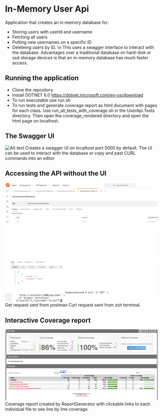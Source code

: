 <h1>In-Memory User Api</h1>

Application that creates an in memory database for:
- Storing users with userId and username
- Fetching all users
- Putting new usernames on a specific ID 
- Deleteing users by ID. 
\n This uses a swagger interface to interact with the database.  Advantages over a traditional database on hard-disk or ssd storage devices is that an in-memory database has much faster access.

<h2>Running the application</h2>


* Clone the repository
* Install DOTNET 6.0 https://dotnet.microsoft.com/en-us/download
* To run executable use run.sh
* To run tests and generate coverage report as html document with pages for each class. Use run_all_tests_with_coverage.sh in the UserApi.Tests directory. Then open the coverage_rendered directory and open the html page on localhost.

<h2>The Swagger UI</h2>

<img src="/instructions/ff.png" alt="Alt text" title="Optional title">
Creates a swagger UI on localhost port 5000 by default. The UI can be used to interact with the database or copy and past CURL commands into an editor

<h2>Accessing the API without the UI</h2>
<div>
<img align=top src="/instructions/2.png" alt="Alt text" title="Optional title">
<img align=top src="/instructions/3.png" alt="Alt text" title="Optional title">
</div>
Get request sent from postman
Curl request sent from zsh terminal.

<h2>Interactive Coverage report</h2>
<img src="/instructions/4.png" alt="Alt text" title="Optional title">
Coverage report created by ReportGenerator with clickable links to each individual file to see line by line coverage.</div>
